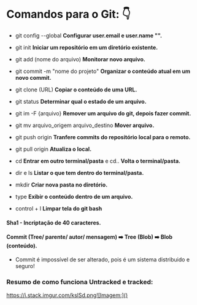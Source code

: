 # Comandos para o Git: :point_down:

- git config --global  **Configurar user.email e user.name "".**

- git init **Iniciar um repositório em um diretório existente.**

- git add (nome do arquivo) **Monitorar novo arquivo.**

- git commit -m "nome do projeto" **Organizar o conteúdo atual em um novo commit.**

- git clone (URL) **Copiar o conteúdo de uma URL.**

- git status **Determinar qual o estado de um arquivo.**

- git im -F {arquivo} **Remover um arquivo do git, depois fazer commit.**

- git mv arquivo_origem arquivo_destino **Mover arquivo.**

- git push origin **Tranfere commits do repositório local para o remoto.**

- git pull origin **Atualiza o local.**

- cd **Entrar em outro terminal/pasta** e cd.. **Volta o terminal/pasta.**

- dir e ls **Listar o que tem dentro do terminal/pasta.**

- mkdir **Criar nova pasta no diretório.**

- type **Exibir o conteúdo dentro de um arquivo.**

- control + l **Limpar tela do git bash**

#### Sha1 - Incriptação de 40 caracteres.

#### Commit (Tree/ parente/ autor/ mensagem) :arrow_right: Tree (Blob) :arrow_right: Blob (conteúdo).

- Commit é impossível de ser alterado, pois é um sistema distribuido e seguro!

### Resumo de como funciona Untracked e tracked:

https://i.stack.imgur.com/kslSd.png![Imagem:]()
